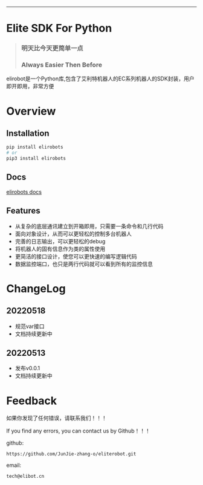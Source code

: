 ---

# Elite SDK For Python

> ### 明天比今天更简单一点
>
> ### Always Easier Then Before


elirobot是一个Python库,包含了艾利特机器人的EC系列机器人的SDK封装，用户即开即用，非常方便

# Overview

## Installation

```bash
pip install elirobots
# or
pip3 install elirobots
```

## Docs

[elirobots docs](https://www.yuque.com/docs/share/45a1e736-02ce-4b0f-b7ba-f11e97df9fc5?#)

## Features

- 从复杂的底层通讯建立到开箱即用，只需要一条命令和几行代码
- 面向对象设计，从而可以更轻松的控制多台机器人
- 完善的日志输出，可以更轻松的debug
- 将机器人的固有信息作为类的属性使用
- 更简洁的接口设计，使您可以更快速的编写逻辑代码
- 数据监控端口，也只是两行代码就可以看到所有的监控信息

# ChangeLog

## 20220518

- 规范var接口
- 文档持续更新中

## 20220513

- 发布v0.0.1
- 文档持续更新中



# Feedback

如果你发现了任何错误，请联系我们！！！

If you find any errors, you can contact us by Github！！！

github:

```
https://github.com/JunJie-zhang-o/eliterobot.git
```

email:

```
tech@elibot.cn
```

